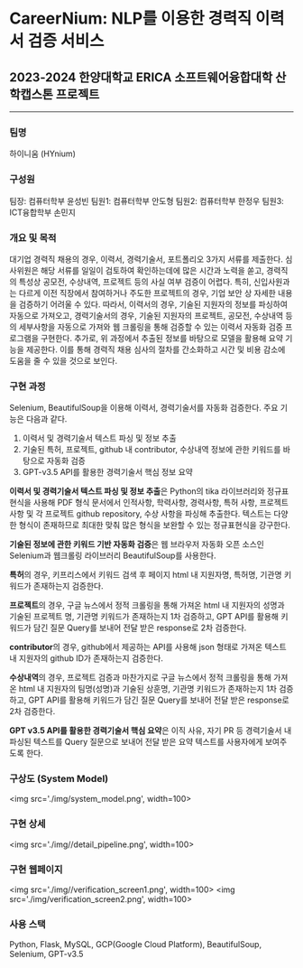 # CareerNium: NLP를 이용한 경력직 이력서 검증 서비스
## 2023-2024 한양대학교 ERICA 소프트웨어융합대학 산학캡스톤 프로젝트
***

### 팀명
하이니움 (HYnium)

### 구성원
팀장: 컴퓨터학부 윤성빈
팀원1: 컴퓨터학부 안도형
팀원2: 컴퓨터학부 한정우
팀원3: ICT융합학부 손민지

### 개요 및 목적
대기업 경력직 채용의 경우, 이력서, 경력기술서, 포트폴리오 3가지 서류를 제출한다. 심사위원은 해당 서류를 일일이 검토하여 확인하는데에 많은 시간과 노력을 쏟고, 경력직의 특성상 공모전, 수상내역, 프로젝트 등의 사실 여부 검증이 어렵다. 
특히, 신입사원과는 다르게 이전 직장에서 참여하거나 주도한 프로젝트의 경우, 기업 보안 상 자세한 내용을 검증하기 어려울 수 있다. 따라서, 이력서의 경우, 기술된 지원자의 정보를 파싱하여 자동으로 가져오고, 경력기술서의 경우, 기술된 지원자의 프로젝트, 공모전, 수상내역 등의 세부사항을 자동으로 가져와 웹 크롤링을 통해 검증할 수 있는 이력서 자동화 검증 프로그램을 구현한다. 추가로, 위 과정에서 추출된 정보를 바탕으로  모델을 활용해 요약 기능을 제공한다. 
이를 통해 경력직 채용 심사의 절차를 간소화하고 시간 및 비용 감소에 도움을 줄 수 있을 것으로 보인다.

### 구현 과정
Selenium, BeautifulSoup을 이용해 이력서, 경력기술서를 자동화 검증한다.
주요 기능은 다음과 같다.

1. 이력서 및 경력기술서 텍스트 파싱 및 정보 추출
2. 기술된 특허, 프로젝트, github 내 contributor, 수상내역 정보에 관한 키워드를 바탕으로 자동화 검증
3. GPT-v3.5 API를 활용한 경력기술서 핵심 정보 요약

**이력서 및 경력기술서 텍스트 파싱 및 정보 추출**은 Python의 tika 라이브러리와 정규표현식을 사용해 PDF 형식 문서에서 인적사항, 학력사항, 경력사항, 특허 사항, 프로젝트 사항 및 각 프로젝트 github repository, 수상 사항을 파싱해 추출한다. 텍스트는 다양한 형식이 존재하므로 최대한 맞춰 많은 형식을 보완할 수 있는 정규표현식을 강구한다.

**기술된 정보에 관한 키워드 기반 자동화 검증**은 웹 브라우저 자동화 오픈 소스인 Selenium과 웹크롤링 라이브러리 BeautifulSoup를 사용한다.

**특허**의 경우, 키프리스에서 키워드 검색 후 페이지 html 내 지원자명, 특허명, 기관명 키워드가 존재하는지 검증한다.

**프로젝트**의 경우, 구글 뉴스에서 정적 크롤링을 통해 가져온 html 내 지원자의 성명과 기술된 프로젝트 명, 기관명 키워드가 존재하는지 1차 검증하고, GPT API를 활용해 키워드가 담긴 질문 Query를 보내어 전달 받은 response로 2차 검증한다.

**contributor**의 경우, github에서 제공하는 API를 사용해 json 형태로 가져온 텍스트 내 지원자의 github ID가 존재하는지 검증한다.

**수상내역**의 경우, 프로젝트 검증과 마찬가지로 구글 뉴스에서 정적 크롤링을 통해 가져온 html 내 지원자의 팀명(성명)과 기술된 상훈명, 기관명 키워드가 존재하는지 1차 검증하고, GPT API를 활용해 키워드가 담긴 질문 Query를 보내어 전달 받은 response로 2차 검증한다.

**GPT v3.5 API를 활용한 경력기술서 핵심 요약**은 이직 사유, 자기 PR 등 경력기술서 내 파싱된 텍스트를 Query 질문으로 보내어 전달 받은 요약 텍스트를 사용자에게 보여주도록 한다.

### 구상도 (System Model)
<img src='./img/system_model.png', width=100>

### 구현 상세
<img src='./img//detail_pipeline.png', width=100>

### 구현 웹페이지
<img src='./img//verification_screen1.png', width=100>
<img src='./img/verification_screen2.png', width=100>

### 사용 스택
Python, Flask, MySQL, GCP(Google Cloud Platform), BeautifulSoup, Selenium, GPT-v3.5